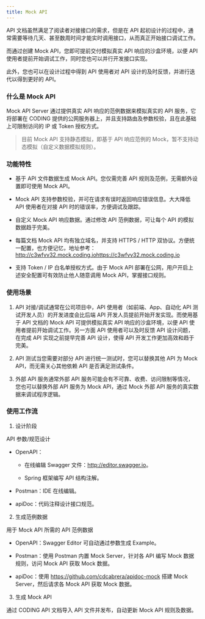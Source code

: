 ```yaml
---
title: Mock API
---
```


API 文档虽然满足了阅读者对接接口的需求，但是在 API 起初设计的过程中，通常需要等待几天、甚至数周时间才能实时调用接口，从而真正开始接口调试工作。

而通过创建 Mock API，您即可提前交付模拟真实 API 响应的沙盒环境，以便 API 使用者提前开始调试工作，同时您也可以并行开发接口实现。

此外，您也可以在设计过程中得到 API 使用者对 API 设计的及时反馈，并进行迭代以得到更好的 API。

### 什么是 Mock API&#xA;

Mock API Server 通过提供真实 API 响应的范例数据来模拟真实的 API 服务，它将部署在 CODING 提供的公网服务器上，并且支持路由及参数校验，且在此基础上可限制访问的 IP 或 Token 授权方式。

> 目前 Mock API 支持静态模拟，即基于 API 响应范例的 Mock，暂不支持动态模拟（自定义数据模拟规则）。

### 功能特性

- 基于 API 文件数据生成 Mock API。您仅需完善 API 规则及范例，无需额外设置即可使用 Mock API。

- Mock API 支持参数校验，并可在请求有误时返回响应错误信息。大大降低 API 使用者在对接 API 时的错误率，方便调试及跟踪。

- 自定义 Mock API 响应数据。通过修改 API 范例数据，可让每个 API 的模拟数据趋于完美。

- 每篇文档 Mock API 均有独立域名，并支持 HTTPS / HTTP 双协议。方便统一配置，也方便记忆，地址参考：<http://c3wfvv32.mock.coding.iohttps://c3wfvv32.mock.coding.io>

- 支持 Token / IP 白名单授权方式。由于 Mock API 部署在公网，用户开启上述安全配置可有效防止他人随意调用 Mock API，掌握接口规则。

### 使用场景

1. API 对接/调试通常在公司项目中，API 使用者（如前端、App、自动化 API 测试开发人员）的开发进度会比后端 API 开发人员提前开始开发实现。而使用基于 API 文档的 Mock API 可提供模拟真实 API 响应的沙盒环境，以便 API 使用者提前开始调试工作。另一方面 API 使用者可以及时反馈 API 设计问题，在完成 API 实现之前提早完善 API 设计，使得 API 开发工作更加高效和趋于完美。

2. API 测试当您需要对部分 API 进行统一测试时，您可以替换其他 API 为 Mock API，而无需关心其他依赖 API 是否满足测试条件。

3. 外部 API 服务通常外部 API 服务可能会有不可靠、收费、访问限制等情况，您也可以替换外部 API 服务为 Mock API，通过 Mock 外部 API 服务的真实数据来调试程序逻辑。

### 使用工作流

1. 设计阶段

API 参数/规范设计

- OpenAPI：

  - 在线编辑 Swagger 文件：<http://editor.swagger.io>。

  - Spring 框架编写 API 结构注解。

- Postman：IDE 在线编辑。

- apiDoc：代码注释设计接口规范。

2. 生成范例数据

用于 Mock API 所需的 API 范例数据

- OpenAPI：Swagger Editor 可自动通过参数生成 Example。

- Postman：使用 Postman 内置 Mock Server，针对各 API 编写 Mock 数据规则，访问 Mock API 获取 Mock 数据。

- apiDoc：使用 <https://github.com/cdcabrera/apidoc-mock> 搭建 Mock Server，然后请求各 Mock API 获取 Mock 数据。

3. 生成 Mock API

通过 CODING API 文档导入 API 文件并发布，自动更新 Mock API 规则及数据。
